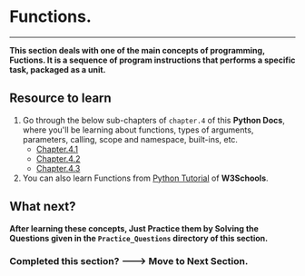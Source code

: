 # Functions.
------------

**This section deals with one of the main concepts of programming, Fuctions. It is a sequence of program instructions that performs a specific task, packaged as a unit.**

## Resource to learn

1. Go through the below sub-chapters of `chapter.4` of this **Python Docs**, where you'll be learning about functions, types of arguments, parameters, calling, scope and namespace, built-ins, etc.
    - [Chapter.4.1](https://bsc-iitm.github.io/python-textbook/chapter-4/lesson-4.1/)
    - [Chapter.4.2](https://bsc-iitm.github.io/python-textbook/chapter-4/lesson-4.2/)
    - [Chapter.4.3](https://bsc-iitm.github.io/python-textbook/chapter-4/lesson-4.3/)
2. You can also learn Functions from [Python Tutorial](https://www.w3schools.com/python/default.asp) of **W3Schools**.

## What next?

**After learning these concepts, Just Practice them by Solving the Questions given in the  `Practice_Questions` directory of this section.**

### Completed this section? ---> Move to Next Section.
